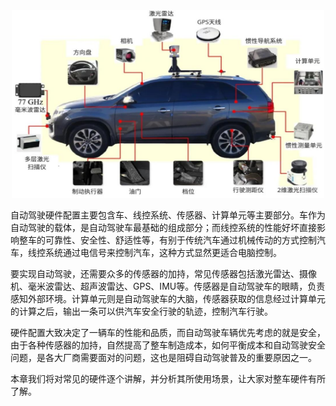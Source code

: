 <div align=center>
<img src="./imgs/2.1.jpg" alt="2.1 硬件" width="500" height="300">
</div>

自动驾驶硬件配置主要包含车、线控系统、传感器、计算单元等主要部分。车作为自动驾驶的载体，是自动驾驶车最基础的组成部分；而线控系统的性能好坏直接影响整车的可靠性、安全性、舒适性等，有别于传统汽车通过机械传动的方式控制汽车，线控系统通过电信号来控制汽车，这种方式显然更适合电脑控制。

要实现自动驾驶，还需要众多的传感器的加持，常见传感器包括激光雷达、摄像机、毫米波雷达、超声波雷达、GPS、IMU等。传感器是自动驾驶车的眼睛，负责感知外部环境。计算单元则是自动驾驶车的大脑，传感器获取的信息经过计算单元的计算之后，输出一条可以供汽车安全行驶的轨迹，控制汽车行驶。

硬件配置大致决定了一辆车的性能和品质，而自动驾驶车辆优先考虑的就是安全，由于各种传感器的加持，自然提高了整车制造成本，如何平衡成本和自动驾驶安全问题，是各大厂商需要面对的问题，这也是阻碍自动驾驶普及的重要原因之一。

本章我们将对常见的硬件逐个讲解，并分析其所使用场景，让大家对整车硬件有所了解。